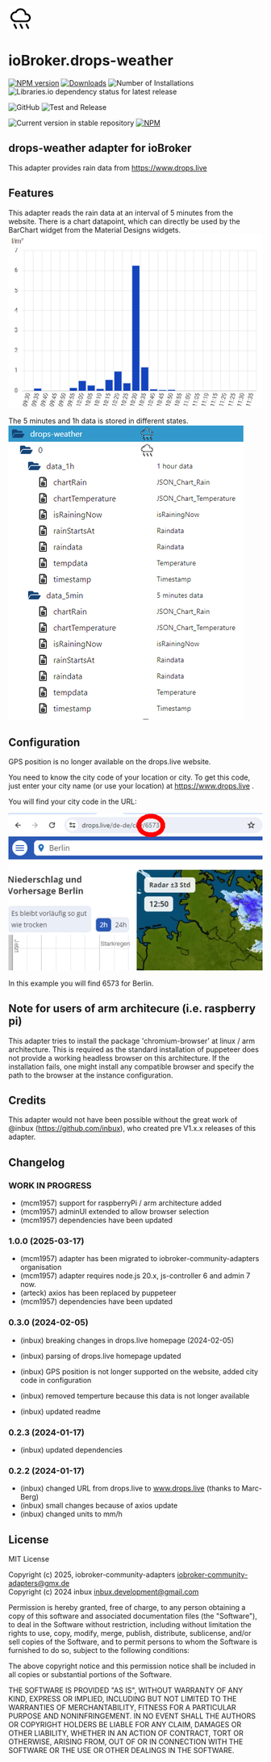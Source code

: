 ![Logo](admin/drops-weather.png)

# ioBroker.drops-weather

[![NPM version](https://img.shields.io/npm/v/iobroker.drops-weather.svg)](https://www.npmjs.com/package/iobroker.drops-weather)
[![Downloads](https://img.shields.io/npm/dm/iobroker.drops-weather.svg)](https://www.npmjs.com/package/iobroker.drops-weather)
![Number of Installations](https://iobroker.live/badges/drops-weather-installed.svg)
![Libraries.io dependency status for latest release](https://img.shields.io/librariesio/release/npm/iobroker.drops-weather?label=npm%20dependencies&style=flat-square)

![GitHub](https://img.shields.io/github/license/inbuxiobroker-community-adapaters/iobroker.drops-weather?style=flat-square)
![Test and Release](https://github.com/iobroker-community-adapters/ioBroker.drops-weather/workflows/Test%20and%20Release/badge.svg)

![Current version in stable repository](https://iobroker.live/badges/drops-weather-stable.svg)
[![NPM](https://nodei.co/npm/iobroker.drops-weather.png?downloads=true)](https://nodei.co/npm/iobroker.drops-weather/)

## drops-weather adapter for ioBroker

This adapter provides rain data from https://www.drops.live

## Features

This adapter reads the rain data at an interval of 5 minutes from the website.
There is a chart datapoint, which can directly be used by the BarChart widget from the Material Designs widgets.
![Logo](img/ChartDrops2.png)

The 5 minutes and 1h data is stored in different states.
![Logo](img/statesDrops.png)

## Configuration

GPS position is no longer available on the drops.live website.

You need to know the city code of your location or city. To get this code, just enter your city name (or use your location) at https://www.drops.live .

You will find your city code in the URL:

![Logo](img/citycode.png)

In this example you will find 6573 for Berlin.

## Note for users of arm architecure (i.e. raspberry pi)

This adapter tries to install the package 'chromium-browser' at linux / arm architecture. This is required as the standard installation of puppeteer does not provide a working headless browser on this architecture. If the installation fails, one might install any compatible browser and specify the path to the browser at the instance configuration.

## Credits

This adapter would not have been possible without the great work of @inbux (https://github.com/inbux), who created pre V1.x.x releases of this adapter.

## Changelog

<!--
	Placeholder for the next version (at the beginning of the line):
	### **WORK IN PROGRESS**
-->
### **WORK IN PROGRESS**
- (mcm1957) support for raspberryPi / arm architecture added
- (mcm1957) adminUI extended to allow browser selection
- (mcm1957) dependencies have been updated

### 1.0.0 (2025-03-17)
- (mcm1957) adapter has been migrated to iobroker-community-adapters organisation
- (mcm1957) adapter requires node.js 20.x, js-controller 6 and admin 7 now.
- (arteck) axios has been replaced by puppeteer
- (mcm1957) dependencies have been updated

### 0.3.0 (2024-02-05)

- (inbux) breaking changes in drops.live homepage (2024-02-05)

- (inbux) parsing of drops.live homepage updated
- (inbux) GPS position is not longer supported on the website, added city code in configuration
- (inbux) removed temperture because this data is not longer available
- (inbux) updated readme

### 0.2.3 (2024-01-17)
- (inbux) updated dependencies

### 0.2.2 (2024-01-17)
- (inbux) changed URL from drops.live to www.drops.live (thanks to Marc-Berg)
- (inbux) small changes because of axios update
- (inbux) changed units to mm/h

## License

MIT License

Copyright (c) 2025, iobroker-community-adapters <iobroker-community-adapters@gmx.de>  
Copyright (c) 2024 inbux <inbux.development@gmail.com>

Permission is hereby granted, free of charge, to any person obtaining a copy
of this software and associated documentation files (the "Software"), to deal
in the Software without restriction, including without limitation the rights
to use, copy, modify, merge, publish, distribute, sublicense, and/or sell
copies of the Software, and to permit persons to whom the Software is
furnished to do so, subject to the following conditions:

The above copyright notice and this permission notice shall be included in all
copies or substantial portions of the Software.

THE SOFTWARE IS PROVIDED "AS IS", WITHOUT WARRANTY OF ANY KIND, EXPRESS OR
IMPLIED, INCLUDING BUT NOT LIMITED TO THE WARRANTIES OF MERCHANTABILITY,
FITNESS FOR A PARTICULAR PURPOSE AND NONINFRINGEMENT. IN NO EVENT SHALL THE
AUTHORS OR COPYRIGHT HOLDERS BE LIABLE FOR ANY CLAIM, DAMAGES OR OTHER
LIABILITY, WHETHER IN AN ACTION OF CONTRACT, TORT OR OTHERWISE, ARISING FROM,
OUT OF OR IN CONNECTION WITH THE SOFTWARE OR THE USE OR OTHER DEALINGS IN THE
SOFTWARE.
